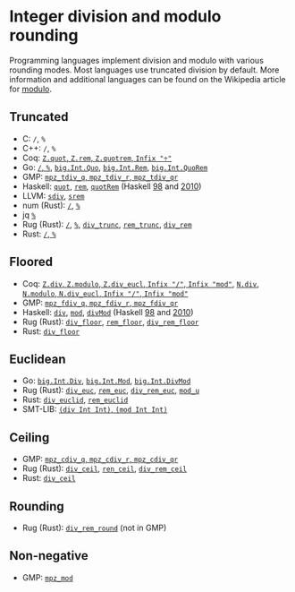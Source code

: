 # Integer division and modulo rounding

Programming languages implement division and modulo with various rounding modes.
Most languages use truncated division by default. More information and
additional languages can be found on the Wikipedia article for [modulo](https://en.wikipedia.org/wiki/Modulo).

## Truncated

- C: `/`, `%`
- C++: `/`, `%`
- Coq: [`Z.quot`, `Z.rem`, `Z.quotrem`, `Infix "÷"`](https://coq.inria.fr/library/Coq.ZArith.BinIntDef.html#lab1087)
- Go:
  [`/`, `%`](https://go.dev/ref/spec#Integer_operators),
  [`big.Int.Quo`](https://go.dev/pkg/math/big/#Int.Quo),
  [`big.Int.Rem`](https://go.dev/pkg/math/big/#Int.Rem),
  [`big.Int.QuoRem`](https://go.dev/pkg/math/big/#Int.QuoRem)
- GMP: [`mpz_tdiv_q`, `mpz_tdiv_r`, `mpz_tdiv_qr`](https://gmplib.org/manual/Integer-Division)
- Haskell:
  [`quot`](https://hackage.haskell.org/package/base/docs/Prelude.html#v:quot),
  [`rem`](https://hackage.haskell.org/package/base/docs/Prelude.html#v:rem),
  [`quotRem`](https://hackage.haskell.org/package/base/docs/Prelude.html#v:quotRem)
  (Haskell [98](https://www.haskell.org/onlinereport/basic.html#sect6.4.2)
  and [2010](https://www.haskell.org/onlinereport/haskell2010/haskellch6.html#x13-1370006.4.2))
- LLVM:
  [`sdiv`](https://llvm.org/docs/LangRef.html#sdiv-instruction),
  [`srem`](https://llvm.org/docs/LangRef.html#srem-instruction)
- num (Rust):
  [`/`](https://docs.rs/num/latest/num/struct.BigInt.html#impl-Div%3C%26%27a%20BigInt%3E),
  [`%`](https://docs.rs/num/latest/num/struct.BigInt.html#impl-Rem%3C%26%27a%20BigInt%3E)
- jq [`%`](https://github.com/stedolan/jq/blob/master/src/builtin.c#L396)
- Rug (Rust):
  [`/`](https://docs.rs/rug/latest/rug/struct.Integer.html#impl-Div%3C%26Integer%3E-for-Integer),
  [`%`](https://docs.rs/rug/latest/rug/struct.Integer.html#impl-Rem%3C%26Integer%3E-for-Integer),
  [`div_trunc`](https://docs.rs/rug/latest/rug/ops/trait.DivRounding.html#tymethod.div_trunc),
  [`rem_trunc`](https://docs.rs/rug/latest/rug/ops/trait.RemRounding.html#tymethod.rem_trunc),
  [`div_rem`](https://docs.rs/rug/latest/rug/struct.Integer.html#method.div_rem)
- Rust: [`/`, `%`](https://doc.rust-lang.org/stable/reference/expressions/operator-expr.html#arithmetic-and-logical-binary-operators)

## Floored

- Coq:
  [`Z.div`, `Z.modulo`, `Z.div_eucl`, `Infix "/"`, `Infix "mod"`](https://coq.inria.fr/library/Coq.ZArith.BinIntDef.html#lab1086),
  [`N.div`, `N.modulo`, `N.div_eucl`, `Infix "/"`, `Infix "mod"`](https://coq.inria.fr/library/Coq.NArith.BinNatDef.html#N.div_eucl)
- GMP: [`mpz_fdiv_q`, `mpz_fdiv_r`, `mpz_fdiv_qr`](https://gmplib.org/manual/Integer-Division)
- Haskell:
  [`div`](https://hackage.haskell.org/package/base/docs/Prelude.html#v:div),
  [`mod`](https://hackage.haskell.org/package/base/docs/Prelude.html#v:mod),
  [`divMod`](https://hackage.haskell.org/package/base/docs/Prelude.html#v:divMod)
  (Haskell [98](https://www.haskell.org/onlinereport/basic.html#sect6.4.2)
  and [2010](https://www.haskell.org/onlinereport/haskell2010/haskellch6.html#x13-1370006.4.2))
- Rug (Rust):
  [`div_floor`](https://docs.rs/rug/latest/rug/ops/trait.DivRounding.html#tymethod.div_floor),
  [`rem_floor`](https://docs.rs/rug/latest/rug/ops/trait.RemRounding.html#tymethod.rem_floor),
  [`div_rem_floor`](https://docs.rs/rug/latest/rug/struct.Integer.html#method.div_rem_floor)
- Rust: [`div_floor`](https://doc.rust-lang.org/std/primitive.i32.html#method.div_floor)

## Euclidean

- Go:
  [`big.Int.Div`](https://go.dev/pkg/math/big/#Int.Div),
  [`big.Int.Mod`](https://go.dev/pkg/math/big/#Int.Mod),
  [`big.Int.DivMod`](https://go.dev/pkg/math/big/#Int.DivMod)
- Rug (Rust):
  [`div_euc`](https://docs.rs/rug/latest/rug/ops/trait.DivRounding.html#tymethod.div_euc),
  [`rem_euc`](https://docs.rs/rug/latest/rug/ops/trait.RemRounding.html#tymethod.rem_euc),
  [`div_rem_euc`](https://docs.rs/rug/latest/rug/struct.Integer.html#method.div_rem_euc),
  [`mod_u`](https://docs.rs/rug/latest/rug/struct.Integer.html#method.mod_u)
- Rust:
  [`div_euclid`](https://doc.rust-lang.org/std/primitive.i32.html#method.div_euclid),
  [`rem_euclid`](https://doc.rust-lang.org/std/primitive.i32.html#method.rem_euclid)
- SMT-LIB: [`(div Int Int)`, `(mod Int Int)`](https://smtlib.cs.uiowa.edu/theories-Ints.shtml)

## Ceiling

- GMP: [`mpz_cdiv_q`, `mpz_cdiv_r`, `mpz_cdiv_qr`](https://gmplib.org/manual/Integer-Division)
- Rug (Rust):
  [`div_ceil`](https://docs.rs/rug/latest/rug/ops/trait.DivRounding.html#tymethod.div_ceil),
  [`ren_ceil`](https://docs.rs/rug/latest/rug/ops/trait.RemRounding.html#tymethod.rem_ceil),
  [`div_rem_ceil`](https://docs.rs/rug/latest/rug/struct.Integer.html#method.div_rem_ceil)
- Rust: [`div_ceil`](https://doc.rust-lang.org/std/primitive.i32.html#method.div_ceil)

## Rounding

- Rug (Rust): [`div_rem_round`](https://docs.rs/rug/latest/rug/struct.Integer.html#method.div_rem_round)
  (not in GMP)

## Non-negative

- GMP: [`mpz_mod`](https://gmplib.org/manual/Integer-Division)
